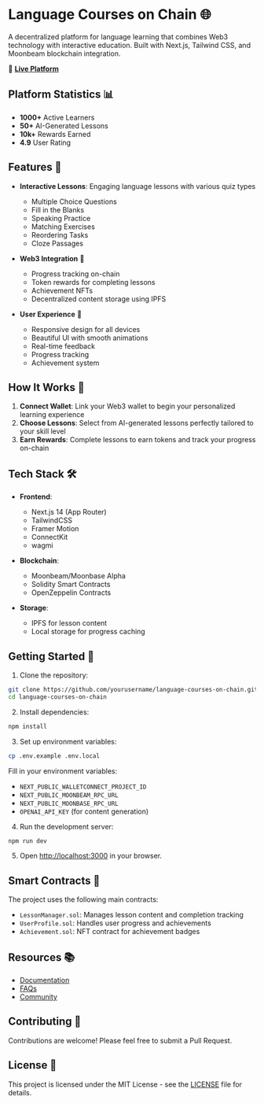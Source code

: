 # Language Courses on Chain 🌐

A decentralized platform for language learning that combines Web3 technology with interactive education. Built with Next.js, Tailwind CSS, and Moonbeam blockchain integration.

🔗 **[Live Platform](https://lang-chain-ivory.vercel.app/)**

## Platform Statistics 📊

- **1000+** Active Learners
- **50+** AI-Generated Lessons
- **10k+** Rewards Earned
- **4.9** User Rating

## Features 🚀

- **Interactive Lessons**: Engaging language lessons with various quiz types
  - Multiple Choice Questions
  - Fill in the Blanks
  - Speaking Practice
  - Matching Exercises
  - Reordering Tasks
  - Cloze Passages

- **Web3 Integration** 🔗
  - Progress tracking on-chain
  - Token rewards for completing lessons
  - Achievement NFTs
  - Decentralized content storage using IPFS

- **User Experience** 💫
  - Responsive design for all devices
  - Beautiful UI with smooth animations
  - Real-time feedback
  - Progress tracking
  - Achievement system

## How It Works 🎯

1. **Connect Wallet**: Link your Web3 wallet to begin your personalized learning experience
2. **Choose Lessons**: Select from AI-generated lessons perfectly tailored to your skill level
3. **Earn Rewards**: Complete lessons to earn tokens and track your progress on-chain

## Tech Stack 🛠️

- **Frontend**:
  - Next.js 14 (App Router)
  - TailwindCSS
  - Framer Motion
  - ConnectKit
  - wagmi

- **Blockchain**:
  - Moonbeam/Moonbase Alpha
  - Solidity Smart Contracts
  - OpenZeppelin Contracts

- **Storage**:
  - IPFS for lesson content
  - Local storage for progress caching

## Getting Started 🏁

1. Clone the repository:
```bash
git clone https://github.com/yourusername/language-courses-on-chain.git
cd language-courses-on-chain
```

2. Install dependencies:
```bash
npm install
```

3. Set up environment variables:
```bash
cp .env.example .env.local
```
Fill in your environment variables:
- `NEXT_PUBLIC_WALLETCONNECT_PROJECT_ID`
- `NEXT_PUBLIC_MOONBEAM_RPC_URL`
- `NEXT_PUBLIC_MOONBASE_RPC_URL`
- `OPENAI_API_KEY` (for content generation)

4. Run the development server:
```bash
npm run dev
```

5. Open [http://localhost:3000](http://localhost:3000) in your browser.

## Smart Contracts 📝

The project uses the following main contracts:

- `LessonManager.sol`: Manages lesson content and completion tracking
- `UserProfile.sol`: Handles user progress and achievements
- `Achievement.sol`: NFT contract for achievement badges

## Resources 📚

- [Documentation](https://lang-chain-ivory.vercel.app/docs)
- [FAQs](https://lang-chain-ivory.vercel.app/faqs)
- [Community](https://lang-chain-ivory.vercel.app/community)

## Contributing 🤝

Contributions are welcome! Please feel free to submit a Pull Request.

## License 📄

This project is licensed under the MIT License - see the [LICENSE](LICENSE) file for details.
